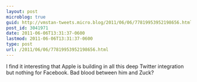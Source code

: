 ```yaml
---
layout: post
microblog: true
guid: http://vmstan-tweets.micro.blog/2011/06/06/77819953952198656.html
post_id: 3041971
date: 2011-06-06T13:31:37-0600
lastmod: 2011-06-06T13:31:37-0600
type: post
url: /2011/06/06/77819953952198656.html
---
```

I find it interesting that Apple is building in all this deep Twitter integration but nothing for Facebook. Bad blood between him and Zuck?
